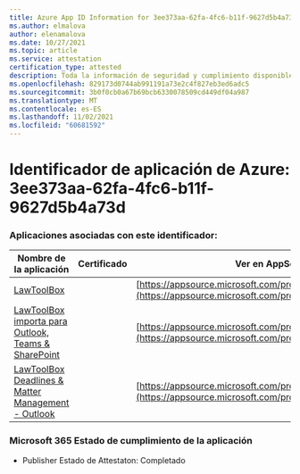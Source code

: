 ```yaml
---
title: Azure App ID Information for 3ee373aa-62fa-4fc6-b11f-9627d5b4a73d
ms.author: elmalova
author: elenamalova
ms.date: 10/27/2021
ms.topic: article
ms.service: attestation
certification_type: attested
description: Toda la información de seguridad y cumplimiento disponible para 3ee373aa-62fa-4fc6-b11f-9627d5b4a73d.
ms.openlocfilehash: 829173d0744ab991191a73e2c4f827eb3ed6adc5
ms.sourcegitcommit: 3b0f0cb0a67b69bcb6330078509cd449df04a987
ms.translationtype: MT
ms.contentlocale: es-ES
ms.lasthandoff: 11/02/2021
ms.locfileid: "60681592"
---
```

# <a name="azure-app-id-3ee373aa-62fa-4fc6-b11f-9627d5b4a73d"></a>Identificador de aplicación de Azure: 3ee373aa-62fa-4fc6-b11f-9627d5b4a73d


### <a name="apps-associated-with-this-id"></a>Aplicaciones asociadas con este identificador:
| **Nombre de la aplicación** | **Certificado** | **Ver en AppSource** |
|--------------|---------------|-----------------------|
| [LawToolBox](https://docs.microsoft.com/microsoft-365-app-certification/forward/WA104381656) |  | [https://appsource.microsoft.com/product/office/WA104381656](https://appsource.microsoft.com/product/office/WA104381656) |
| [LawToolBox importa para Outlook, Teams &amp; SharePoint](https://docs.microsoft.com/microsoft-365-app-certification/forward/WA200003103) |  | [https://appsource.microsoft.com/product/office/WA200003103](https://appsource.microsoft.com/product/office/WA200003103) |
| [LawToolBox Deadlines &amp; Matter Management - Outlook](https://docs.microsoft.com/microsoft-365-app-certification/forward/WA104120953) |  | [https://appsource.microsoft.com/product/office/WA104120953](https://appsource.microsoft.com/product/office/WA104120953) |

### <a name="microsoft-365-app-compliance-status"></a>Microsoft 365 Estado de cumplimiento de la aplicación
- Publisher Estado de Attestaton: Completado
